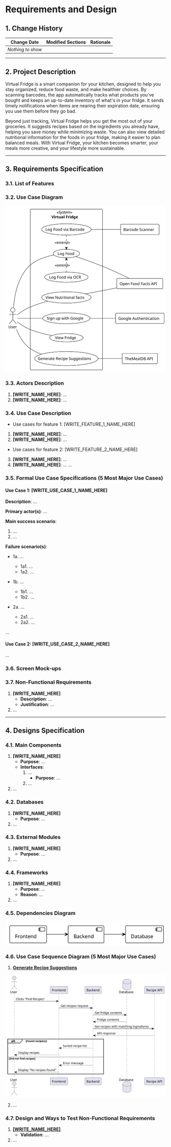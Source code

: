 # Requirements and Design

## 1. Change History

| **Change Date**   | **Modified Sections** | **Rationale** |
| ----------------- | --------------------- | ------------- |
| _Nothing to show_ |

---

## 2. Project Description
Virtual Fridge is a smart companion for your kitchen, designed to help you stay organized, reduce food waste, and make healthier choices. By scanning barcodes, the app automatically tracks what products you've bought and keeps an up-to-date inventory of what's in your fridge. It sends timely notifications when items are nearing their expiration date, ensuring you use them before they go bad.

Beyond just tracking, Virtual Fridge helps you get the most out of your groceries. It suggests recipes based on the ingredients you already have, helping you save money while minimizing waste. You can also view detailed nutritional information for the foods in your fridge, making it easier to plan balanced meals. With Virtual Fridge, your kitchen becomes smarter, your meals more creative, and your lifestyle more sustainable.

---

## 3. Requirements Specification

### **3.1. List of Features**


### **3.2. Use Case Diagram**
![](images/usecase.svg)

### **3.3. Actors Description**
1. **[WRITE_NAME_HERE]**: ...
2. **[WRITE_NAME_HERE]**: ...

### **3.4. Use Case Description**
- Use cases for feature 1: [WRITE_FEATURE_1_NAME_HERE]
1. **[WRITE_NAME_HERE]**: ...
2. **[WRITE_NAME_HERE]**: ...
- Use cases for feature 2: [WRITE_FEATURE_2_NAME_HERE]
3. **[WRITE_NAME_HERE]**: ...
4. **[WRITE_NAME_HERE]**: ...
...

### **3.5. Formal Use Case Specifications (5 Most Major Use Cases)**
<a name="uc1"></a>

#### Use Case 1: [WRITE_USE_CASE_1_NAME_HERE]

**Description**: ...

**Primary actor(s)**: ... 
    
**Main success scenario**:
1. ...
2. ...

**Failure scenario(s)**:
- 1a. ...
    - 1a1. ...
    - 1a2. ...

- 1b. ...
    - 1b1. ...
    - 1b2. ...
                
- 2a. ...
    - 2a1. ...
    - 2a2. ...

...

<a name="uc2"></a>

#### Use Case 2: [WRITE_USE_CASE_2_NAME_HERE]
...

### **3.6. Screen Mock-ups**


### **3.7. Non-Functional Requirements**
<a name="nfr1"></a>

1. **[WRITE_NAME_HERE]**
    - **Description**: ...
    - **Justification**: ...
2. ...

---

## 4. Designs Specification
### **4.1. Main Components**
1. **[WRITE_NAME_HERE]**
    - **Purpose**: ...
    - **Interfaces**: 
        1. ...
            - **Purpose**: ...
        2. ...
2. ...


### **4.2. Databases**
1. **[WRITE_NAME_HERE]**
    - **Purpose**: ...
2. ...


### **4.3. External Modules**
1. **[WRITE_NAME_HERE]** 
    - **Purpose**: ...
2. ...


### **4.4. Frameworks**
1. **[WRITE_NAME_HERE]**
    - **Purpose**: ...
    - **Reason**: ...
2. ...


### **4.5. Dependencies Diagram**

![](images/dependencies.svg)


### **4.6. Use Case Sequence Diagram (5 Most Major Use Cases)**
1. [**Generate Recipe Suggestions**](#uc1)

![](images/generateRecipeSequence.svg)

2. ...


### **4.7. Design and Ways to Test Non-Functional Requirements**
1. [**[WRITE_NAME_HERE]**](#nfr1)
    - **Validation**: ...
2. ...
